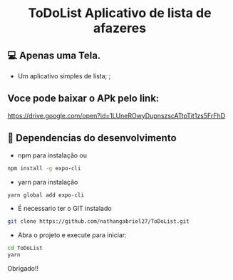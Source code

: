 <h1 align="center">ToDoList
Aplicativo de lista de afazeres</h1>

## 💻  Apenas uma Tela.

 - Um aplicativo simples de lista;
;

<p align="center">
<!-- 
- This app was developed using React Naive + Expo.
 <img src="../demo/demo.jpeg" alt="demo1" title="demo1">
 -->
</p>

## Voce pode baixar o APk pelo link:

https://drive.google.com/open?id=1LUneROwyDupnszscATtpTit1zs5FrFhD

## 🎩 Dependencias do desenvolvimento

 - npm para instalação ou 
```sh
npm install -g expo-cli
```
- yarn para instalação
```sh
yarn global add expo-cli
```
 - É necessario ter o  GIT instalado
```sh
git clone https://github.com/nathangabriel27/ToDoList.git
```

- Abra o projeto e execute para iniciar:
```sh
cd ToDoList
yarn
```

Obrigado!!